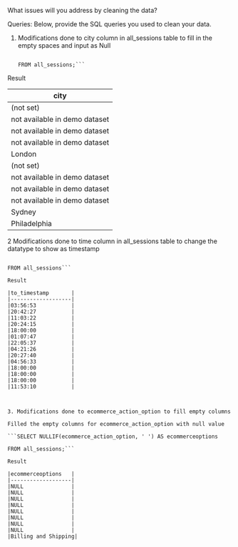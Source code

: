 What issues will you address by cleaning the data?



Queries:
Below, provide the SQL queries you used to clean your data.

1. Modifications done to city column in all_sessions table to fill in the empty spaces and input as Null

   ```SELECT NULLIF(city, ' ') AS city
   
   FROM all_sessions;```
   
  Result 
  
|city               |
|-------------------|
|(not set)          |
|not available in demo dataset|
|not available in demo dataset|
|not available in demo dataset|
|London             |
|(not set)          |
|not available in demo dataset|
|not available in demo dataset|
|not available in demo dataset|
|Sydney             |
|Philadelphia       |





   
2 Modifications done to time column in all_sessions table to change the datatype to show as timestamp

   
   ```SELECT CAST(TO_TIMESTAMP(time) AS time) 
   
   FROM all_sessions```

   Result 

|to_timestamp       |
|-------------------|
|03:56:53           |
|20:42:27           |
|11:03:22           |
|20:24:15           |
|18:00:00           |
|01:07:47           |
|22:05:37           |
|04:21:26           |
|20:27:40           |
|04:56:33           |
|18:00:00           |
|18:00:00           |
|18:00:00           |
|11:53:10           |



3. Modifications done to ecommerce_action_option to fill empty columns

   Filled the empty columns for ecommerce_action_option with null value

   ```SELECT NULLIF(ecommerce_action_option, ' ') AS ecommerceoptions

   FROM all_sessions;```

Result 

|ecommerceoptions   |
|-------------------|
|NULL               |
|NULL               |
|NULL               |
|NULL               |
|NULL               |
|NULL               |
|NULL               |
|NULL               |
|Billing and Shipping|
